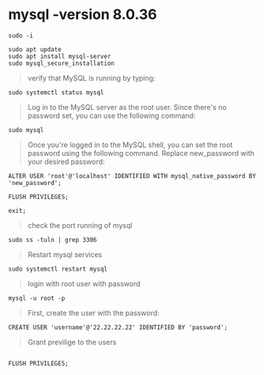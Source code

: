 # mysql -version 8.0.36
`sudo -i`
```
sudo apt update
sudo apt install mysql-server
sudo mysql_secure_installation
```
>verify that MySQL is running by typing:
```
sudo systemctl status mysql
```
>Log in to the MySQL server as the root user. Since there's no password set, you can use the following command:
```
sudo mysql
```
>Once you're logged in to the MySQL shell, you can set the root password using the following command. Replace new_password with your desired password:
```
ALTER USER 'root'@'localhost' IDENTIFIED WITH mysql_native_password BY 'new_password';
```
```
FLUSH PRIVILEGES;
```
`exit; `

> check the port running of mysql
```
sudo ss -tuln | grep 3306
```
> Restart mysql services
```
sudo systemctl restart mysql
```
> login with root user with password
```
mysql -u root -p
```
> First, create the user with the password:
```
CREATE USER 'username'@'22.22.22.22' IDENTIFIED BY 'password';
```
> Grant previlige to the users
```GRANT ALL PRIVILEGES ON *.* TO 'username'@'22.22.22.22' WITH GRANT OPTION;
```
`FLUSH PRIVILEGES;`
